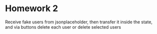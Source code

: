 # Homework 2
Receive fake users from jsonplaceholder, then transfer it inside the state, and via buttons delete each user or delete selected users

